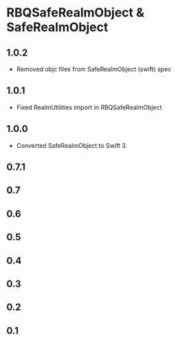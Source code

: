 # RBQSafeRealmObject & SafeRealmObject

## 1.0.2

- Removed objc files from SafeRealmObject (swift) spec

## 1.0.1

- Fixed RealmUtilities import in RBQSafeRealmObject

## 1.0.0

- Converted SafeRealmObject to Swift 3.

## 0.7.1
## 0.7
## 0.6
## 0.5
## 0.4
## 0.3
## 0.2
## 0.1
